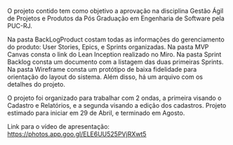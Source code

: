 O projeto contido tem como objetivo a aprovação na disciplina  Gestão Ágil de Projetos e Produtos da Pós Graduação em Engenharia de Software pela PUC-RJ.

Na pasta BackLogProduct costam todas as informações do gerenciamento do produto: User Stories, Epics, e Sprints organizadas.
Na pasta MVP Canvas consta o link do Lean Inception realizado no Miro.
Na pasta Sprint Backlog consta um documento com a listagem das duas primeiras Sprints.
Na pasta Wireframe consta um protótipo de baixa fidelidade para orientação do layout do sistema.
Além disso, há um arquivo com os detalhes do projeto.

O projeto foi organizado para trabalhar com 2 ondas, a primeira visando o Cadastro e Relatórios, e a segunda visando a edição dos cadastros. 
Projeto estimado para iniciar em 29 de Abril, e terminado em Agosto.

Link para o vídeo de apresentação:
https://photos.app.goo.gl/ELE6UU525PVjRXwt5
